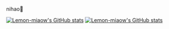 nihao🤗

[![Lemon-miaow's GitHub stats](https://github-readme-stats.vercel.app/api?username=Lemon-miaow&hide=stars&count_private=true)](https://github.com/anuraghazra/github-readme-stats)
[![Lemon-miaow's GitHub stats](https://github-readme-stats.vercel.app/api/top-langs/?username=Lemon-miaow&layout=compact)](https://github.com/anuraghazra/github-readme-stats)

